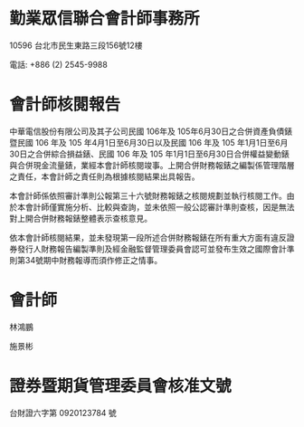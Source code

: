 # 勤業眾信聯合會計師事務所

10596 台北市民生東路三段156號12樓

電話: +886 (2) 2545-9988

# 會計師核閱報告

中華電信股份有限公司及其子公司民國 106年及 105年6月30日之合併資產負債錶暨民國 106 年及 105 年4月1日至6月30日以及民國 106 年及 105 年1月1日至6月30日之合併綜合損益錶、民國 106 年及 105 年1月1日至6月30日合併權益變動錶與合併現金流量錶，業經本會計師核閱竣事。上開合併財務報錶之編製係管理階層之責任，本會計師之責任則為根據核閱結果出具報告。

本會計師係依照審計準則公報第三十六號財務報錶之核閱規劃並執行核閱工作。由於本會計師僅實施分析、比較與查詢，並未依照一般公認審計準則查核，因是無法對上開合併財務報錶整體表示查核意見。

依本會計師核閱結果，並未發現第一段所述合併財務報錶在所有重大方面有違反證券發行人財務報告編製準則及經金融監督管理委員會認可並發布生效之國際會計準則第34號期中財務報導而須作修正之情事。

# 會計師

林鴻鵬

施景彬

# 證券暨期貨管理委員會核准文號

台財證六字第 0920123784 號